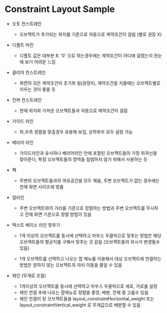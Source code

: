 # Constraint Layout Sample



- 오토 컨스트레인

  - 오브젝트가 추가되는 위치를 기준으로 자동으로 제약조건이 걸림 (별로 권장 X)

    

- 디폴트 마진

  - 디폴트 값은 대부분 8. '0' 으로 하는경우에는 제약조건이 어디에 걸렸는지 한눈에 보기 어려운 느낌

    

- 클리어 컨스트레인

  - 화면의 모든 제약조건이 초기화 됨(권장X), 제약조건을 지울때는 오브젝트별로 지우는 것이 좋을 듯

    

- 인퍼 컨스트레인

  - 현재 위치와 가까운 오브젝트들과 자동으로 제약조건이 걸림

  

- 가이드 라인

  - 좌,우측 정렬을 맞출경우 유용해 보임, 상하좌우 모두 설정 가능

    

- 베리어 라인

  - 가이드라인과 유사하나 베리어라인 안에 포함된 오브젝트들의 가장 외곽선을 찾아준다, 특정 오브젝트들의 영역을 침범하지 않기 위해서 사용하는 듯

    

- 팩 

  - 주변의 오브젝트들과의 여유공간을 모두 채움, 주변 오브젝트가 없는 경우에는 전체 화면 사이즈에 맞춤

    

- 얼라인

  - 주변 오브젝트와의 거리를 기준으로 정렬하는 방법과 주변 오브젝트를 무시하고 전체 화면 기준으로 정렬 방법이 있음

    

- 텍스트 베이스 라인 맞추기

  - 1개 이상의 오브젝트를 동시에 선택하고 마우스 우클릭으로 맞추는 방법은 해당 오브젝트들의 평균치를 구해서 맞추는 것 같음 (오브젝트들의 위시가 변경될수 있음)

  - 1개 오브젝트를 선택하고 나오는 팝 메뉴를 이용해서 대상 오브젝트에 연결하는 방법은 원하지 않는 오브젝트의 자리 이동을 줄일 수 있음

    

- 체인 (무게로 조절)

  - 1개이상의 오브젝트를 동시에 선택하고 마우스 우클릭으로 세로, 가로를 설정
  - 체인 연결 후에 나오는 팝메뉴로 정렬을 중앙, 배분, 전체 중 고를수 있음
  - 체인 연결이 된 오브젝트들을 layout_constraintHorizontal_weight 또는 layout_constraintVertical_weight 로 무게값으로 배분할 수 있음



